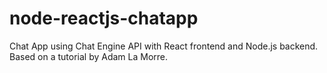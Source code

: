 # node-reactjs-chatapp
Chat App using Chat Engine API with React frontend and Node.js backend. Based on a tutorial by Adam La Morre.
